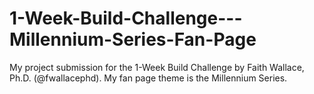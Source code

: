 # 1-Week-Build-Challenge---Millennium-Series-Fan-Page
My project submission for the 1-Week Build Challenge by Faith Wallace, Ph.D. (@fwallacephd). My fan page theme is the Millennium Series.

